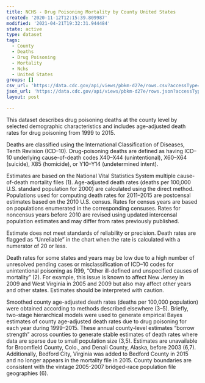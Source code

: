 ```yaml
---
title: NCHS - Drug Poisoning Mortality by County United States
created: '2020-11-12T12:15:39.809987'
modified: '2021-04-21T19:32:31.944484'
state: active
type: dataset
tags:
  - County
  - Deaths
  - Drug Poisoning
  - Mortality
  - Nchs
  - United States
groups: []
csv_url: 'https://data.cdc.gov/api/views/pbkm-d27e/rows.csv?accessType=DOWNLOAD'
json_url: 'https://data.cdc.gov/api/views/pbkm-d27e/rows.json?accessType=DOWNLOAD'
layout: post

---
```

This dataset describes drug poisoning deaths at the county level by selected demographic characteristics and includes age-adjusted death rates for drug poisoning from 1999 to 2015.

Deaths are classified using the International Classification of Diseases, Tenth Revision (ICD–10). Drug-poisoning deaths are defined as having ICD–10 underlying cause-of-death codes X40–X44 (unintentional), X60–X64 (suicide), X85 (homicide), or Y10–Y14 (undetermined intent).

Estimates are based on the National Vital Statistics System multiple cause-of-death mortality files (1). Age-adjusted death rates (deaths per 100,000 U.S. standard population for 2000) are calculated using the direct method. Populations used for computing death rates for 2011–2015 are postcensal estimates based on the 2010 U.S. census. Rates for census years are based on populations enumerated in the corresponding censuses. Rates for noncensus years before 2010 are revised using updated intercensal population estimates and may differ from rates previously published.

Estimate does not meet standards of reliability or precision. Death rates are flagged as “Unreliable” in the chart when the rate is calculated with a numerator of 20 or less.

Death rates for some states and years may be low due to a high number of unresolved pending cases or misclassification of ICD–10 codes for unintentional poisoning as R99, “Other ill-defined and unspecified causes of mortality” (2). For example, this issue is known to affect New Jersey in 2009 and West Virginia in 2005 and 2009 but also may affect other years and other states. Estimates should be interpreted with caution.

Smoothed county age-adjusted death rates (deaths per 100,000 population) were obtained according to methods described elsewhere (3–5). Briefly, two-stage hierarchical models were used to generate empirical Bayes estimates of county age-adjusted death rates due to drug poisoning for each year during 1999–2015. These annual county-level estimates “borrow strength” across counties to generate stable estimates of death rates where data are sparse due to small population size (3,5). Estimates are unavailable for Broomfield County, Colo., and Denali County, Alaska, before 2003 (6,7). Additionally, Bedford City, Virginia was added to Bedford County in 2015 and no longer appears in the mortality file in 2015. County boundaries are consistent with the vintage 2005-2007 bridged-race population file geographies (6).
